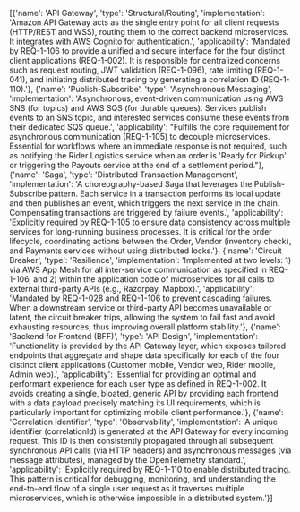 [{'name': 'API Gateway', 'type': 'Structural/Routing', 'implementation': 'Amazon API Gateway acts as the single entry point for all client requests (HTTP/REST and WSS), routing them to the correct backend microservices. It integrates with AWS Cognito for authentication.', 'applicability': 'Mandated by REQ-1-106 to provide a unified and secure interface for the four distinct client applications (REQ-1-002). It is responsible for centralized concerns such as request routing, JWT validation (REQ-1-096), rate limiting (REQ-1-041), and initiating distributed tracing by generating a correlation ID (REQ-1-110).'}, {'name': 'Publish-Subscribe', 'type': 'Asynchronous Messaging', 'implementation': 'Asynchronous, event-driven communication using AWS SNS (for topics) and AWS SQS (for durable queues). Services publish events to an SNS topic, and interested services consume these events from their dedicated SQS queue.', 'applicability': "Fulfills the core requirement for asynchronous communication (REQ-1-105) to decouple microservices. Essential for workflows where an immediate response is not required, such as notifying the Rider Logistics service when an order is 'Ready for Pickup' or triggering the Payouts service at the end of a settlement period."}, {'name': 'Saga', 'type': 'Distributed Transaction Management', 'implementation': 'A choreography-based Saga that leverages the Publish-Subscribe pattern. Each service in a transaction performs its local update and then publishes an event, which triggers the next service in the chain. Compensating transactions are triggered by failure events.', 'applicability': 'Explicitly required by REQ-1-105 to ensure data consistency across multiple services for long-running business processes. It is critical for the order lifecycle, coordinating actions between the Order, Vendor (inventory check), and Payments services without using distributed locks.'}, {'name': 'Circuit Breaker', 'type': 'Resilience', 'implementation': 'Implemented at two levels: 1) via AWS App Mesh for all inter-service communication as specified in REQ-1-106, and 2) within the application code of microservices for all calls to external third-party APIs (e.g., Razorpay, Mapbox).', 'applicability': 'Mandated by REQ-1-028 and REQ-1-106 to prevent cascading failures. When a downstream service or third-party API becomes unavailable or latent, the circuit breaker trips, allowing the system to fail fast and avoid exhausting resources, thus improving overall platform stability.'}, {'name': 'Backend for Frontend (BFF)', 'type': 'API Design', 'implementation': 'Functionality is provided by the API Gateway layer, which exposes tailored endpoints that aggregate and shape data specifically for each of the four distinct client applications (Customer mobile, Vendor web, Rider mobile, Admin web).', 'applicability': 'Essential for providing an optimal and performant experience for each user type as defined in REQ-1-002. It avoids creating a single, bloated, generic API by providing each frontend with a data payload precisely matching its UI requirements, which is particularly important for optimizing mobile client performance.'}, {'name': 'Correlation Identifier', 'type': 'Observability', 'implementation': 'A unique identifier (correlationId) is generated at the API Gateway for every incoming request. This ID is then consistently propagated through all subsequent synchronous API calls (via HTTP headers) and asynchronous messages (via message attributes), managed by the OpenTelemetry standard.', 'applicability': 'Explicitly required by REQ-1-110 to enable distributed tracing. This pattern is critical for debugging, monitoring, and understanding the end-to-end flow of a single user request as it traverses multiple microservices, which is otherwise impossible in a distributed system.'}]

